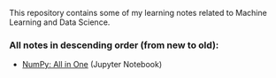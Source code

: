 This repository contains some of my learning notes related to Machine Learning and Data Science.
  
### All notes in descending order (from new to old):
- [NumPy: All in One](https://github.com/lenferdetroud/learning-notes/blob/main/NumPy/numpy_all_in_one.ipynb) (Jupyter Notebook)
